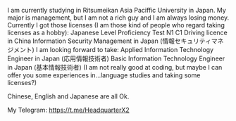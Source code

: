 I am currently studying in Ritsumeikan Asia Paciffic University in Japan. My major is management, but I am not a rich guy and I am always losing money.
Currently I got those licenses (I am those kind of people who regard taking licenses as a hobby): 
  Japanese Level Proficiency Test N1
  C1 Driving licence in China
  Information Security Management in Japan (情報セキュリティマネジメント) 
 I am looking forward to take:
  Applied Information Technology Engineer in Japan (応用情報技術者)
  Basic Information Technology Engineer in Japan (基本情報技術者)
(I am not really good at coding, but maybe I can offer you some experiences in...language studies and taking some licenses?)

Chinese, English and Japanese are all Ok.

My Telegram: https://t.me/HeadquarterX2
